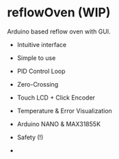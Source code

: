 # reflowOven (WIP)

Arduino based reflow oven with GUI. 

- Intuitive interface

- Simple to use

- PID Control Loop

- Zero-Crossing

- Touch LCD + Click Encoder

- Temperature & Error Visualization

- Arduino NANO & MAX31855K

- Safety (!)

-
